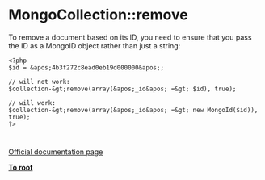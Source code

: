 # MongoCollection::remove





To remove a document based on its ID, you need to ensure that you pass the ID as a MongoID object rather than just a string:



```
<?php
$id = &apos;4b3f272c8ead0eb19d000000&apos;;

// will not work:
$collection-&gt;remove(array(&apos;_id&apos; =&gt; $id), true);

// will work:
$collection-&gt;remove(array(&apos;_id&apos; =&gt; new MongoId($id)), true);
?>
```



  

#

[Official documentation page](https://www.php.net/manual/en/mongocollection.remove.php)

**[To root](/README.md)**